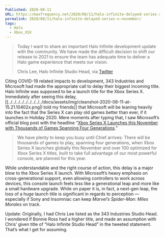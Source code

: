 ```yaml
---
Published: 2020-08-11
URL: https://maxfrequency.net/2020/08/11/halo-infinite-delayed-series-x-november/
permalink: 2020/08/11/halo-infinite-delayed-series-x-november/
tags:
  - Halo
  - Xbox_XSX
---
```

> Today I want to share an important Halo Infinite development update with the community. We have made the difficult decision to shift our release to 2021 to ensure the team has adequate time to deliver a Halo game experience that meets our vision.
> 
> Chris Lee, Halo Infinite Studio Head, via [Twitter](https://twitter.com/Halo/status/1293261002037841920/photo/1)

Citing COVID-19 related impacts to development, 343 Industries and Microsoft had made the appropriate call to delay their biggest incoming title. Halo Infinite was supposed to be a launch title for the Xbox Series X. Immediately after seeing this delay, [[../../../../../../../../../docs/assets/img/cleanshot-2020-08-11-at-15.21.10402x.png|I told my friends]] that Microsoft will be leaning heavily into the fact that the Series X can play old games better than ever, if it launches in Holiday 2020. Mere moments after typing that, I saw Microsoft’s official blog post with the headline “[Xbox Series X Launches this November with Thousands of Games Spanning Four Generations](https://news.xbox.com/en-us/2020/08/11/xbox-series-x-launching-with-thousands-of-games/).”

> We have plenty to keep you busy until Chief arrives: There will be thousands of games to play, spanning four generations, when Xbox Series X launches globally this November and over 100 optimized for Xbox Series X titles, built to take full advantage of our most powerful console, are planned for this year.

While understandable and the right course of action, this delay is a major blow to the Xbox Series X launch. With Microsoft’s heavy emphasis on cross-generational support, even allowing controllers to work across devices, this console launch feels less like a generational leap and more like a small hardware upgrade. While on paper it is, in fact, a next-gen leap, the loss of a huge launch title is significant in regards to perception — especially if Sony and Insomniac can keep *Marvel’s Spider-Man: Miles Morales* on track.

Update: Originally, I had Chris Lee listed as the 343 Industries Studio Head. I wondered if Bonnie Ross had a higher title, and made an assumption with Chris’ given title of “Halo Infinite Studio Head” in the tweeted statement. That’s what I get for assuming.
